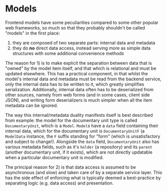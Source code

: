 # Models

Frontend models have some peculiarities compared to some other popular web frameworks, so much so
that they probably shouldn't be called "models" in the first place:

 1. they are composed of two separate parts: internal data and metadata
 2. they do **no** direct data access, instead serving more as simple data structures with some additional convenience methods

The reason for 1) is to make explicit the separation between data that is "owned" by the model item itself, and
that which is relational and must be updated elsewhere. This has a practical component, in that whilst the model's
internal data and metadata must be read from the backend service, only the internal data has to be written to it, which
greatly simplifies serialization. Additionally, internal data often has to be deserialized from other sources, namely
from web forms (and in some cases, client side JSON), and writing form deserializers is much simpler when all the item
metadata can be ignored.

The way this internal/metadata duality manifests itself is best described from example: the model for the documentary
unit type is called `DocumentaryUnit`, which is a `Model`. `Model`s have a `data` field containing their
internal data, which for the documentary unit is `DocumentaryUnitF` (a `ModelData` instance, the `F` suffix standing for "form" (which is
unsatisfactory and subject to change!). Alongside the `data` field, `DocumentaryUnit` also has various metadata fields,
such as it's `holder` (a repository) and its `parent` (another documentary unit, if it exists), which are not directly
updatable when a particular documentary unit is modified.

The principal reason for 2) is that data access is assumed to be asynchronous (and slow) and taken care of by a separate
service layer. This has the side effect of enforcing what is typically deemed a best-practice by separating logic (e.g.
data access) and presentation.


